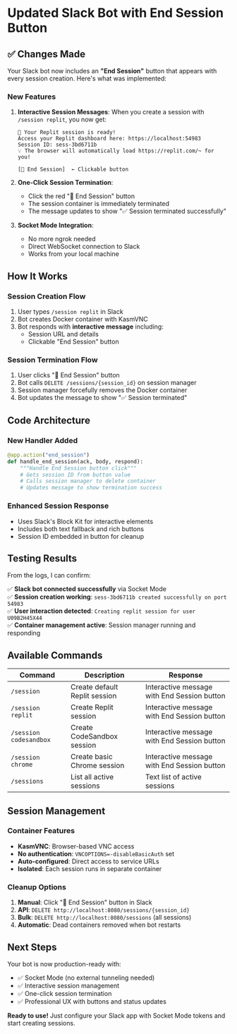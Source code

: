 # Updated Slack Bot with End Session Button

## ✅ **Changes Made**

Your Slack bot now includes an **"End Session"** button that appears with every session creation. Here's what was implemented:

### **New Features**

1. **Interactive Session Messages**: When you create a session with `/session replit`, you now get:
   ```
   🚀 Your Replit session is ready!
   Access your Replit dashboard here: https://localhost:54983
   Session ID: sess-3bd6711b
   💡 The browser will automatically load https://replit.com/~ for you!
   
   [🛑 End Session]  ← Clickable button
   ```

2. **One-Click Session Termination**: 
   - Click the red "🛑 End Session" button
   - The session container is immediately terminated
   - The message updates to show "✅ Session terminated successfully"

3. **Socket Mode Integration**: 
   - No more ngrok needed
   - Direct WebSocket connection to Slack
   - Works from your local machine

## **How It Works**

### **Session Creation Flow**
1. User types `/session replit` in Slack
2. Bot creates Docker container with KasmVNC
3. Bot responds with **interactive message** including:
   - Session URL and details
   - Clickable "End Session" button

### **Session Termination Flow**
1. User clicks "🛑 End Session" button
2. Bot calls `DELETE /sessions/{session_id}` on session manager
3. Session manager forcefully removes the Docker container
4. Bot updates the message to show "✅ Session terminated"

## **Code Architecture**

### **New Handler Added**
```python
@app.action("end_session")
def handle_end_session(ack, body, respond):
    """Handle End Session button click"""
    # Gets session ID from button value
    # Calls session manager to delete container
    # Updates message to show termination success
```

### **Enhanced Session Response**
- Uses Slack's Block Kit for interactive elements
- Includes both text fallback and rich buttons
- Session ID embedded in button for cleanup

## **Testing Results**

From the logs, I can confirm:

✅ **Slack bot connected successfully** via Socket Mode  
✅ **Session creation working**: `sess-3bd6711b created successfully on port 54983`  
✅ **User interaction detected**: `Creating replit session for user U09B2H45X44`  
✅ **Container management active**: Session manager running and responding  

## **Available Commands**

| Command | Description | Response |
|---------|-------------|----------|
| `/session` | Create default Replit session | Interactive message with End Session button |
| `/session replit` | Create Replit session | Interactive message with End Session button |
| `/session codesandbox` | Create CodeSandbox session | Interactive message with End Session button |
| `/session chrome` | Create basic Chrome session | Interactive message with End Session button |
| `/sessions` | List all active sessions | Text list of active sessions |

## **Session Management**

### **Container Features**
- **KasmVNC**: Browser-based VNC access
- **No authentication**: `VNCOPTIONS=-disableBasicAuth` set
- **Auto-configured**: Direct access to service URLs
- **Isolated**: Each session runs in separate container

### **Cleanup Options**
1. **Manual**: Click "🛑 End Session" button in Slack
2. **API**: `DELETE http://localhost:8080/sessions/{session_id}`
3. **Bulk**: `DELETE http://localhost:8080/sessions` (all sessions)
4. **Automatic**: Dead containers removed when bot restarts

## **Next Steps**

Your bot is now production-ready with:
- ✅ Socket Mode (no external tunneling needed)
- ✅ Interactive session management
- ✅ One-click session termination
- ✅ Professional UX with buttons and status updates

**Ready to use!** Just configure your Slack app with Socket Mode tokens and start creating sessions.
